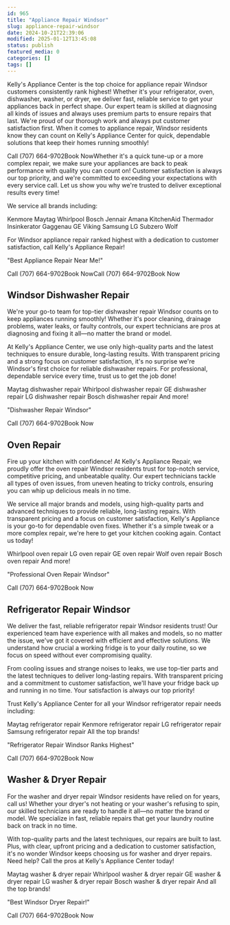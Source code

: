 ```yaml
---
id: 965
title: "Appliance Repair Windsor"
slug: appliance-repair-windsor
date: 2024-10-21T22:39:06
modified: 2025-01-12T13:45:08
status: publish
featured_media: 0
categories: []
tags: []
---
```


Kelly's Appliance Center is the top choice for appliance repair Windsor customers consistently rank highest! Whether it's your refrigerator, oven, dishwasher, washer, or dryer, we deliver fast, reliable service to get your appliances back in perfect shape. Our expert team is skilled at diagnosing all kinds of issues and always uses premium parts to ensure repairs that last. We're proud of our thorough work and always put customer satisfaction first. When it comes to appliance repair, Windsor residents know they can count on Kelly's Appliance Center for quick, dependable solutions that keep their homes running smoothly!


Call (707) 664-9702Book NowWhether it's a quick tune-up or a more complex repair, we make sure your appliances are back to peak performance with quality you can count on! Customer satisfaction is always our top priority, and we're committed to exceeding your expectations with every service call. Let us show you why we're trusted to deliver exceptional results every time!


We service all brands including:



Kenmore
Maytag
Whirlpool
Bosch
Jennair
Amana
KitchenAid
Thermador
Insinkerator
Gaggenau
GE
Viking
Samsung
LG
Subzero
Wolf

For Windsor appliance repair ranked highest with a dedication to customer satisfaction, call Kelly's Appliance Repair!


"Best Appliance Repair Near Me!"


Call (707) 664-9702Book NowCall (707) 664-9702Book Now
## Windsor Dishwasher Repair

We're your go-to team for top-tier dishwasher repair Windsor counts on to keep appliances running smoothly! Whether it's poor cleaning, drainage problems, water leaks, or faulty controls, our expert technicians are pros at diagnosing and fixing it all—no matter the brand or model.


At Kelly's Appliance Center, we use only high-quality parts and the latest techniques to ensure durable, long-lasting results. With transparent pricing and a strong focus on customer satisfaction, it's no surprise we're Windsor's first choice for reliable dishwasher repairs. For professional, dependable service every time, trust us to get the job done!



Maytag dishwasher repair
Whirlpool dishwasher repair
GE dishwasher repair
LG dishwasher repair
Bosch dishwasher repair
And more!

"Dishwasher Repair Windsor"


Call (707) 664-9702Book Now
## Oven Repair

Fire up your kitchen with confidence! At Kelly's Appliance Repair, we proudly offer the oven repair Windsor residents trust for top-notch service, competitive pricing, and unbeatable quality. Our expert technicians tackle all types of oven issues, from uneven heating to tricky controls, ensuring you can whip up delicious meals in no time.


We service all major brands and models, using high-quality parts and advanced techniques to provide reliable, long-lasting repairs. With transparent pricing and a focus on customer satisfaction, Kelly's Appliance is your go-to for dependable oven fixes. Whether it's a simple tweak or a more complex repair, we're here to get your kitchen cooking again. Contact us today!



Whirlpool oven repair
LG oven repair
GE oven repair
Wolf oven repair
Bosch oven repair
And more!

"Professional Oven Repair Windsor"


Call (707) 664-9702Book Now
## Refrigerator Repair Windsor

We deliver the fast, reliable refrigerator repair Windsor residents trust! Our experienced team have experience with all makes and models, so no matter the issue, we've got it covered with efficient and effective solutions. We understand how crucial a working fridge is to your daily routine, so we focus on speed without ever compromising quality.


From cooling issues and strange noises to leaks, we use top-tier parts and the latest techniques to deliver long-lasting repairs. With transparent pricing and a commitment to customer satisfaction, we'll have your fridge back up and running in no time. Your satisfaction is always our top priority!


Trust Kelly's Appliance Center for all your Windsor refrigerator repair needs including:



Maytag refrigerator repair
Kenmore refrigerator repair
LG refrigerator repair
Samsung refrigerator repair
All the top brands!

"Refrigerator Repair Windsor Ranks Highest"


Call (707) 664-9702Book Now
## Washer & Dryer Repair

For the washer and dryer repair Windsor residents have relied on for years, call us! Whether your dryer's not heating or your washer's refusing to spin, our skilled technicians are ready to handle it all—no matter the brand or model. We specialize in fast, reliable repairs that get your laundry routine back on track in no time.


With top-quality parts and the latest techniques, our repairs are built to last. Plus, with clear, upfront pricing and a dedication to customer satisfaction, it's no wonder Windsor keeps choosing us for washer and dryer repairs. Need help? Call the pros at Kelly's Appliance Center today!



Maytag washer & dryer repair
Whirlpool washer & dryer repair
GE washer & dryer repair
LG washer & dryer repair
Bosch washer & dryer repair
And all the top brands!

"Best Windsor Dryer Repair!"


Call (707) 664-9702Book Now